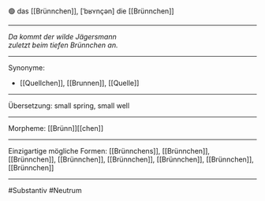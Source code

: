 🟢 das [[Brünnchen]], [ˈbʁʏnçən]
die [[Brünnchen]]


---
*Da kommt der wilde Jägersmann*  
*zuletzt beim tiefen Brünnchen an.*  

---
Synonyme:
- [[Quellchen]], [[Brunnen]], [[Quelle]]

---
Übersetzung: small spring, small well

---
Morpheme:
[[Brünn]][[chen]]

---
Einzigartige mögliche Formen: [[Brünnchens]], [[Brünnchen]], [[Brünnchen]], [[Brünnchen]], [[Brünnchen]], [[Brünnchen]], [[Brünnchen]], [[Brünnchen]]

---
#Substantiv #Neutrum